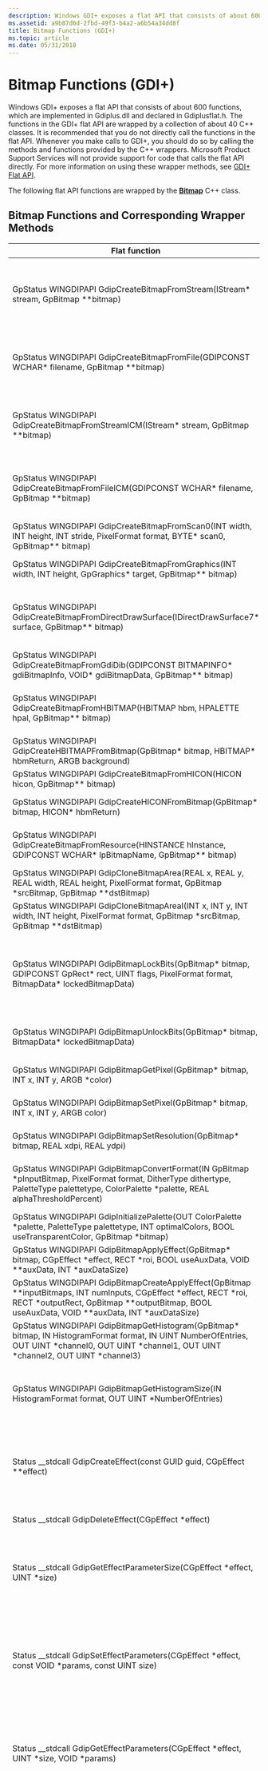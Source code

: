 ```yaml
---
description: Windows GDI+ exposes a flat API that consists of about 600 functions, which are implemented in Gdiplus.dll and declared in Gdiplusflat.h.
ms.assetid: a9b87d6d-2fbd-49f3-b4a2-a6b54a34dd8f
title: Bitmap Functions (GDI+)
ms.topic: article
ms.date: 05/31/2018
---
```


# Bitmap Functions (GDI+)

Windows GDI+ exposes a flat API that consists of about 600 functions, which are implemented in Gdiplus.dll and declared in Gdiplusflat.h. The functions in the GDI+ flat API are wrapped by a collection of about 40 C++ classes. It is recommended that you do not directly call the functions in the flat API. Whenever you make calls to GDI+, you should do so by calling the methods and functions provided by the C++ wrappers. Microsoft Product Support Services will not provide support for code that calls the flat API directly. For more information on using these wrapper methods, see [GDI+ Flat API](-gdiplus-flatapi-flat.md).

The following flat API functions are wrapped by the [**Bitmap**](/windows/desktop/api/gdiplusheaders/nl-gdiplusheaders-bitmap) C++ class.

## Bitmap Functions and Corresponding Wrapper Methods



| Flat function                                                                                                                                                                                                                 | Wrapper method                                                                                                | Description                                                                                                                                                                                                                                                                                                                                                                                                                                                                                                                                                                                                                                                                                                                                                                                                                                                                                                                                                                                                                                                                                                                                                                                                                                                                                                                                                                                                                                                                                                                                                                                                                                                                     |
|-------------------------------------------------------------------------------------------------------------------------------------------------------------------------------------------------------------------------------|---------------------------------------------------------------------------------------------------------------|---------------------------------------------------------------------------------------------------------------------------------------------------------------------------------------------------------------------------------------------------------------------------------------------------------------------------------------------------------------------------------------------------------------------------------------------------------------------------------------------------------------------------------------------------------------------------------------------------------------------------------------------------------------------------------------------------------------------------------------------------------------------------------------------------------------------------------------------------------------------------------------------------------------------------------------------------------------------------------------------------------------------------------------------------------------------------------------------------------------------------------------------------------------------------------------------------------------------------------------------------------------------------------------------------------------------------------------------------------------------------------------------------------------------------------------------------------------------------------------------------------------------------------------------------------------------------------------------------------------------------------------------------------------------------------|
| GpStatus WINGDIPAPI GdipCreateBitmapFromStream(IStream\* stream, GpBitmap \*\*bitmap)                                                                                                                                         | [**Bitmap::Bitmap**](/windows/win32/api/gdiplusheaders/nf-gdiplusheaders-bitmap-bitmap(inistream_inbool))                                         | Creates a [**Bitmap::Bitmap**](/windows/win32/api/gdiplusheaders/nf-gdiplusheaders-bitmap-bitmap(inistream_inbool)) object based on a stream. This function does not use Image Color Management (ICM). It is called when the *useEmbeddedColorManagement* parameter of the **Bitmap::Bitmap** constructor is set to **FALSE**.                                                                                                                                                                                                                                                                                                                                                                                                                                                                                                                                                                                                                                                                                                                                                                                                                                                                                                                                                                                                                                                                                                                                                                                                                                                                                                                                                                                      |
| GpStatus WINGDIPAPI GdipCreateBitmapFromFile(GDIPCONST WCHAR\* filename, GpBitmap \*\*bitmap)                                                                                                                                 | [**Bitmap::Bitmap**](/windows/win32/api/gdiplusheaders/nf-gdiplusheaders-bitmap-bitmap(inconstwchar_inbool))                                       | Creates a [**Bitmap::Bitmap**](/windows/win32/api/gdiplusheaders/nf-gdiplusheaders-bitmap-bitmap(inconstwchar_inbool)) object based on an image file. This function does not use ICM. It is called when the *useEmbeddedColorManagement* parameter of the **Bitmap::Bitmap** constructor is set to **FALSE**.                                                                                                                                                                                                                                                                                                                                                                                                                                                                                                                                                                                                                                                                                                                                                                                                                                                                                                                                                                                                                                                                                                                                                                                                                                                                                                                                                                                                        |
| GpStatus WINGDIPAPI GdipCreateBitmapFromStreamICM(IStream\* stream, GpBitmap \*\*bitmap)                                                                                                                                      | [**Bitmap::Bitmap**](/windows/win32/api/gdiplusheaders/nf-gdiplusheaders-bitmap-bitmap(inistream_inbool))                                         | Creates a [**Bitmap::Bitmap**](/windows/win32/api/gdiplusheaders/nf-gdiplusheaders-bitmap-bitmap(inistream_inbool)) object based on a stream. This function uses ICM. It is called when the *useEmbeddedColorManagement* parameter of the **Bitmap::Bitmap** constructor is set to **TRUE**.                                                                                                                                                                                                                                                                                                                                                                                                                                                                                                                                                                                                                                                                                                                                                                                                                                                                                                                                                                                                                                                                                                                                                                                                                                                                                                                                                                                                                        |
| GpStatus WINGDIPAPI GdipCreateBitmapFromFileICM(GDIPCONST WCHAR\* filename, GpBitmap \*\*bitmap)                                                                                                                              | [**Bitmap::Bitmap**](/windows/win32/api/gdiplusheaders/nf-gdiplusheaders-bitmap-bitmap(inconstwchar_inbool))                                       | Creates a [**Bitmap::Bitmap**](/windows/win32/api/gdiplusheaders/nf-gdiplusheaders-bitmap-bitmap(inconstwchar_inbool)) object based on an image file. This function uses ICM. It is called when the *useEmbeddedColorManagement* parameter of the **Bitmap::Bitmap** constructor is set to **TRUE**.                                                                                                                                                                                                                                                                                                                                                                                                                                                                                                                                                                                                                                                                                                                                                                                                                                                                                                                                                                                                                                                                                                                                                                                                                                                                                                                                                                                                                 |
| GpStatus WINGDIPAPI GdipCreateBitmapFromScan0(INT width, INT height, INT stride, PixelFormat format, BYTE\* scan0, GpBitmap\*\* bitmap)                                                                                       | [**Bitmap::Bitmap**](/windows/win32/api/gdiplusheaders/nf-gdiplusheaders-bitmap-bitmap(int_int_int_pixelformat_byte))                      | Creates a [**Bitmap::Bitmap**](/windows/win32/api/gdiplusheaders/nf-gdiplusheaders-bitmap-bitmap(int_int_int_pixelformat_byte)) object based on an array of bytes along with size and format information.                                                                                                                                                                                                                                                                                                                                                                                                                                                                                                                                                                                                                                                                                                                                                                                                                                                                                                                                                                                                                                                                                                                                                                                                                                                                                                                                                                                                                                                                                                    |
| GpStatus WINGDIPAPI GdipCreateBitmapFromGraphics(INT width, INT height, GpGraphics\* target, GpBitmap\*\* bitmap)                                                                                                             | [**Bitmap::Bitmap**](/windows/win32/api/gdiplusheaders/nf-gdiplusheaders-bitmap-bitmap(inint_inint_ingraphics))                                   | Creates a [**Bitmap::Bitmap**](/windows/win32/api/gdiplusheaders/nf-gdiplusheaders-bitmap-bitmap(inint_inint_ingraphics)) object based on a [**Graphics**](/windows/desktop/api/gdiplusgraphics/nl-gdiplusgraphics-graphics) object, a width, and a height.                                                                                                                                                                                                                                                                                                                                                                                                                                                                                                                                                                                                                                                                                                                                                                                                                                                                                                                                                                                                                                                                                                                                                                                                                                                                                                                                                                                                                                                                                        |
| GpStatus WINGDIPAPI GdipCreateBitmapFromDirectDrawSurface(IDirectDrawSurface7\* surface, GpBitmap\*\* bitmap)                                                                                                                 | [**Bitmap::Bitmap**](/windows/win32/api/gdiplusheaders/nf-gdiplusheaders-bitmap-bitmap(inidirectdrawsurface7))                                               | Creates a [**Bitmap::Bitmap**](/windows/win32/api/gdiplusheaders/nf-gdiplusheaders-bitmap-bitmap(inidirectdrawsurface7)) object based on a DirectDraw surface. The **Bitmap::Bitmap** object maintains a reference to the DirectDraw surface until the **Bitmap::Bitmap** object is deleted or goes out of scope.                                                                                                                                                                                                                                                                                                                                                                                                                                                                                                                                                                                                                                                                                                                                                                                                                                                                                                                                                                                                                                                                                                                                                                                                                                                                                                                                                                                                              |
| GpStatus WINGDIPAPI GdipCreateBitmapFromGdiDib(GDIPCONST BITMAPINFO\* gdiBitmapInfo, VOID\* gdiBitmapData, GpBitmap\*\* bitmap)                                                                                               | [**Bitmap::Bitmap**](/windows/win32/api/gdiplusheaders/nf-gdiplusheaders-bitmap-bitmap(inconstbitmapinfo_invoid))                           | Creates a [**Bitmap::Bitmap**](/windows/win32/api/gdiplusheaders/nf-gdiplusheaders-bitmap-bitmap(inconstbitmapinfo_invoid)) object based on a **BITMAPINFO** structure and an array of pixel data.                                                                                                                                                                                                                                                                                                                                                                                                                                                                                                                                                                                                                                                                                                                                                                                                                                                                                                                                                                                                                                                                                                                                                                                                                                                                                                                                                                                                                                                                                                            |
| GpStatus WINGDIPAPI GdipCreateBitmapFromHBITMAP(HBITMAP hbm, HPALETTE hpal, GpBitmap\*\* bitmap)                                                                                                                              | [**Bitmap::Bitmap**](/windows/win32/api/gdiplusheaders/nf-gdiplusheaders-bitmap-bitmap(inhbitmap_inhpalette))                                              | Creates a [**Bitmap::Bitmap**](/windows/win32/api/gdiplusheaders/nf-gdiplusheaders-bitmap-bitmap(inhbitmap_inhpalette)) object based on a handle to a Windows Windows Graphics Device Interface (GDI) bitmap and a handle to a GDI palette.                                                                                                                                                                                                                                                                                                                                                                                                                                                                                                                                                                                                                                                                                                                                                                                                                                                                                                                                                                                                                                                                                                                                                                                                                                                                                                                                                                                                                                                                                  |
| GpStatus WINGDIPAPI GdipCreateHBITMAPFromBitmap(GpBitmap\* bitmap, HBITMAP\* hbmReturn, ARGB background)                                                                                                                      | [**Bitmap::GetHBITMAP**](/windows/desktop/api/Gdiplusheaders/nf-gdiplusheaders-bitmap-gethbitmap)                     | The [**Bitmap::GetHBITMAP**](/windows/desktop/api/Gdiplusheaders/nf-gdiplusheaders-bitmap-gethbitmap) method creates a GDI bitmap from this [**Bitmap**](/windows/desktop/api/gdiplusheaders/nl-gdiplusheaders-bitmap) object.                                                                                                                                                                                                                                                                                                                                                                                                                                                                                                                                                                                                                                                                                                                                                                                                                                                                                                                                                                                                                                                                                                                                                                                                                                                                                                                                                                                                                                                                                       |
| GpStatus WINGDIPAPI GdipCreateBitmapFromHICON(HICON hicon, GpBitmap\*\* bitmap)                                                                                                                                               | [**Bitmap::Bitmap**](/windows/win32/api/gdiplusheaders/nf-gdiplusheaders-bitmap-bitmap(inhicon))                                                 | Creates a [**Bitmap**](/windows/desktop/api/gdiplusheaders/nl-gdiplusheaders-bitmap) object based on an icon.                                                                                                                                                                                                                                                                                                                                                                                                                                                                                                                                                                                                                                                                                                                                                                                                                                                                                                                                                                                                                                                                                                                                                                                                                                                                                                                                                                                                                                                                                                                                                                                                |
| GpStatus WINGDIPAPI GdipCreateHICONFromBitmap(GpBitmap\* bitmap, HICON\* hbmReturn)                                                                                                                                           | [**Bitmap::GetHICON**](/windows/desktop/api/Gdiplusheaders/nf-gdiplusheaders-bitmap-gethicon)                                             | The [**Bitmap::GetHICON**](/windows/desktop/api/Gdiplusheaders/nf-gdiplusheaders-bitmap-gethicon) method creates an icon from this [**Bitmap**](/windows/desktop/api/gdiplusheaders/nl-gdiplusheaders-bitmap) object.                                                                                                                                                                                                                                                                                                                                                                                                                                                                                                                                                                                                                                                                                                                                                                                                                                                                                                                                                                                                                                                                                                                                                                                                                                                                                                                                                                                                                                                                                                                    |
| GpStatus WINGDIPAPI GdipCreateBitmapFromResource(HINSTANCE hInstance, GDIPCONST WCHAR\* lpBitmapName, GpBitmap\*\* bitmap)                                                                                                    | [**Bitmap::Bitmap**](/windows/win32/api/gdiplusheaders/nf-gdiplusheaders-bitmap-bitmap(inhinstance_inconstwchar))                                  | Creates a [**Bitmap::Bitmap**](/windows/win32/api/gdiplusheaders/nf-gdiplusheaders-bitmap-bitmap(inhinstance_inconstwchar)) object based on an application or DLL instance handle and the name of a bitmap resource.                                                                                                                                                                                                                                                                                                                                                                                                                                                                                                                                                                                                                                                                                                                                                                                                                                                                                                                                                                                                                                                                                                                                                                                                                                                                                                                                                                                                                                                                                                 |
| GpStatus WINGDIPAPI GdipCloneBitmapArea(REAL x, REAL y, REAL width, REAL height, PixelFormat format, GpBitmap \*srcBitmap, GpBitmap \*\*dstBitmap)                                                                            | [**Bitmap::Clone**](/windows/win32/api/gdiplusheaders/nf-gdiplusheaders-bitmap-clone(inreal_inreal_inreal_inreal_inpixelformat)) | The [**Bitmap::Clone**](/windows/win32/api/gdiplusheaders/nf-gdiplusheaders-bitmap-clone(inreal_inreal_inreal_inreal_inpixelformat)) method creates a new [**Bitmap**](/windows/desktop/api/gdiplusheaders/nl-gdiplusheaders-bitmap) object by copying a portion of this bitmap.                                                                                                                                                                                                                                                                                                                                                                                                                                                                                                                                                                                                                                                                                                                                                                                                                                                                                                                                                                                                                                                                                                                                                                                                                                                                                                                                                                                                                                                |
| GpStatus WINGDIPAPI GdipCloneBitmapAreaI(INT x, INT y, INT width, INT height, PixelFormat format, GpBitmap \*srcBitmap, GpBitmap \*\*dstBitmap)                                                                               | [**Bitmap::Clone**](/windows/win32/api/gdiplusheaders/nf-gdiplusheaders-bitmap-clone(inint_inint_inint_inint_inpixelformat))     | The [**Bitmap::Clone**](/windows/win32/api/gdiplusheaders/nf-gdiplusheaders-bitmap-clone(inint_inint_inint_inint_inpixelformat)) method creates a new [**Bitmap**](/windows/desktop/api/gdiplusheaders/nl-gdiplusheaders-bitmap) object by copying a portion of this bitmap.                                                                                                                                                                                                                                                                                                                                                                                                                                                                                                                                                                                                                                                                                                                                                                                                                                                                                                                                                                                                                                                                                                                                                                                                                                                                                                                                                                                                                                                    |
| GpStatus WINGDIPAPI GdipBitmapLockBits(GpBitmap\* bitmap, GDIPCONST GpRect\* rect, UINT flags, PixelFormat format, BitmapData\* lockedBitmapData)                                                                             | [**Bitmap::LockBits**](/windows/desktop/api/Gdiplusheaders/nf-gdiplusheaders-bitmap-lockbits)                | The [**Bitmap::LockBits**](/windows/desktop/api/Gdiplusheaders/nf-gdiplusheaders-bitmap-lockbits) method locks a rectangular portion of this bitmap and provides a temporary buffer that you can use to read or write pixel data in a specified format. Any pixel data that you write to the buffer is copied to the [**Bitmap**](/windows/desktop/api/gdiplusheaders/nl-gdiplusheaders-bitmap) object when you call [**Bitmap::UnlockBits**](/windows/desktop/api/Gdiplusheaders/nf-gdiplusheaders-bitmap-unlockbits).                                                                                                                                                                                                                                                                                                                                                                                                                                                                                                                                                                                                                                                                                                                                                                                                                                                                                                                                                                                                                                                                                                                                                                                                      |
| GpStatus WINGDIPAPI GdipBitmapUnlockBits(GpBitmap\* bitmap, BitmapData\* lockedBitmapData)                                                                                                                                    | [**Bitmap::UnlockBits**](/windows/desktop/api/Gdiplusheaders/nf-gdiplusheaders-bitmap-unlockbits)                              | The [**Bitmap::UnlockBits**](/windows/desktop/api/Gdiplusheaders/nf-gdiplusheaders-bitmap-unlockbits) method unlocks a portion of this bitmap that was previously locked by a call to [**Bitmap::LockBits**](/windows/desktop/api/Gdiplusheaders/nf-gdiplusheaders-bitmap-lockbits).                                                                                                                                                                                                                                                                                                                                                                                                                                                                                                                                                                                                                                                                                                                                                                                                                                                                                                                                                                                                                                                                                                                                                                                                                                                                                                                                                                                                            |
| GpStatus WINGDIPAPI GdipBitmapGetPixel(GpBitmap\* bitmap, INT x, INT y, ARGB \*color)                                                                                                                                         | [**Bitmap::GetPixel**](/windows/desktop/api/Gdiplusheaders/nf-gdiplusheaders-bitmap-getpixel)                                         | The [**Bitmap::GetPixel**](/windows/desktop/api/Gdiplusheaders/nf-gdiplusheaders-bitmap-getpixel) method gets the color of a specified pixel in this bitmap.                                                                                                                                                                                                                                                                                                                                                                                                                                                                                                                                                                                                                                                                                                                                                                                                                                                                                                                                                                                                                                                                                                                                                                                                                                                                                                                                                                                                                                                                                                                                            |
| GpStatus WINGDIPAPI GdipBitmapSetPixel(GpBitmap\* bitmap, INT x, INT y, ARGB color)                                                                                                                                           | [**Bitmap::SetPixel**](/windows/desktop/api/Gdiplusheaders/nf-gdiplusheaders-bitmap-setpixel)                                         | The [**Bitmap::SetPixel**](/windows/desktop/api/Gdiplusheaders/nf-gdiplusheaders-bitmap-setpixel) method sets the color of a specified pixel in this bitmap.                                                                                                                                                                                                                                                                                                                                                                                                                                                                                                                                                                                                                                                                                                                                                                                                                                                                                                                                                                                                                                                                                                                                                                                                                                                                                                                                                                                                                                                                                                                                            |
| GpStatus WINGDIPAPI GdipBitmapSetResolution(GpBitmap\* bitmap, REAL xdpi, REAL ydpi)                                                                                                                                          | [**Bitmap::SetResolution**](/windows/desktop/api/Gdiplusheaders/nf-gdiplusheaders-bitmap-setresolution)                               | The [**Bitmap::SetResolution**](/windows/desktop/api/Gdiplusheaders/nf-gdiplusheaders-bitmap-setresolution) method sets the resolution of this [**Bitmap**](/windows/desktop/api/gdiplusheaders/nl-gdiplusheaders-bitmap) object.                                                                                                                                                                                                                                                                                                                                                                                                                                                                                                                                                                                                                                                                                                                                                                                                                                                                                                                                                                                                                                                                                                                                                                                                                                                                                                                                                                                                                                                                                                    |
| GpStatus WINGDIPAPI GdipBitmapConvertFormat(IN GpBitmap \*pInputBitmap, PixelFormat format, DitherType dithertype, PaletteType palettetype, ColorPalette \*palette, REAL alphaThresholdPercent)                               | [**Bitmap::ConvertFormat**](/windows/desktop/api/gdiplusheaders/nf-gdiplusheaders-bitmap-convertformat)                                         | The [**Bitmap::ConvertFormat**](/windows/desktop/api/gdiplusheaders/nf-gdiplusheaders-bitmap-convertformat) method converts a bitmap to a specified pixel format. The original pixel data in the bitmap is replaced by the new pixel data.                                                                                                                                                                                                                                                                                                                                                                                                                                                                                                                                                                                                                                                                                                                                                                                                                                                                                                                                                                                                                                                                                                                                                                                                                                                                                                                                                                                                                                                                        |
| GpStatus WINGDIPAPI GdipInitializePalette(OUT ColorPalette \*palette, PaletteType palettetype, INT optimalColors, BOOL useTransparentColor, GpBitmap \*bitmap)                                                                | [**Bitmap::InitializePalette**](/windows/desktop/api/gdiplusheaders/nf-gdiplusheaders-bitmap-initializepalette)                                 | The [**Bitmap::InitializePalette**](/windows/desktop/api/gdiplusheaders/nf-gdiplusheaders-bitmap-initializepalette) method initializes a standard, optimal, or custom color palette.                                                                                                                                                                                                                                                                                                                                                                                                                                                                                                                                                                                                                                                                                                                                                                                                                                                                                                                                                                                                                                                                                                                                                                                                                                                                                                                                                                                                                                                                                                                              |
| GpStatus WINGDIPAPI GdipBitmapApplyEffect(GpBitmap\* bitmap, CGpEffect \*effect, RECT \*roi, BOOL useAuxData, VOID \*\*auxData, INT \*auxDataSize)                                                                            | [**Bitmap::ApplyEffect**](/previous-versions//ms536321(v=vs.85))                      | The [**Bitmap::ApplyEffect**](/previous-versions//ms536321(v=vs.85)) method alters this [**Bitmap**](/windows/desktop/api/gdiplusheaders/nl-gdiplusheaders-bitmap) object by applying a specified effect.                                                                                                                                                                                                                                                                                                                                                                                                                                                                                                                                                                                                                                                                                                                                                                                                                                                                                                                                                                                                                                                                                                                                                                                                                                                                                                                                                                                                                                                                            |
| GpStatus WINGDIPAPI GdipBitmapCreateApplyEffect(GpBitmap \*\*inputBitmaps, INT numInputs, CGpEffect \*effect, RECT \*roi, RECT \*outputRect, GpBitmap \*\*outputBitmap, BOOL useAuxData, VOID \*\*auxData, INT \*auxDataSize) | [**Bitmap::ApplyEffect**](/windows/win32/api/gdiplusheaders/nf-gdiplusheaders-bitmap-applyeffect(inbitmap_inint_ineffect_inrect_outrect_outbitmap))                               | The [**Bitmap::ApplyEffect**](/windows/win32/api/gdiplusheaders/nf-gdiplusheaders-bitmap-applyeffect(inbitmap_inint_ineffect_inrect_outrect_outbitmap)) method creates a new [**Bitmap**](/windows/desktop/api/gdiplusheaders/nl-gdiplusheaders-bitmap) object by applying a specified effect to an existing **Bitmap** object.                                                                                                                                                                                                                                                                                                                                                                                                                                                                                                                                                                                                                                                                                                                                                                                                                                                                                                                                                                                                                                                                                                                                                                                                                                                                                                                                                                                                                                                  |
| GpStatus WINGDIPAPI GdipBitmapGetHistogram(GpBitmap\* bitmap, IN HistogramFormat format, IN UINT NumberOfEntries, OUT UINT \*channel0, OUT UINT \*channel1, OUT UINT \*channel2, OUT UINT \*channel3)                         | [**Bitmap::GetHistogram**](/windows/desktop/api/gdiplusheaders/nf-gdiplusheaders-bitmap-gethistogram)                                           | The [**Bitmap::GetHistogram**](/windows/desktop/api/gdiplusheaders/nf-gdiplusheaders-bitmap-gethistogram) method returns one or more histograms for specified color channels of this [**Bitmap**](/windows/desktop/api/gdiplusheaders/nl-gdiplusheaders-bitmap) object.                                                                                                                                                                                                                                                                                                                                                                                                                                                                                                                                                                                                                                                                                                                                                                                                                                                                                                                                                                                                                                                                                                                                                                                                                                                                                                                                                                                                                                                                        |
| GpStatus WINGDIPAPI GdipBitmapGetHistogramSize(IN HistogramFormat format, OUT UINT \*NumberOfEntries)                                                                                                                         | [**Bitmap::GetHistogramSize**](/windows/desktop/api/gdiplusheaders/nf-gdiplusheaders-bitmap-gethistogramsize)                                   | The [**Bitmap::GetHistogramSize**](/windows/desktop/api/gdiplusheaders/nf-gdiplusheaders-bitmap-gethistogramsize) returns the number of elements (in an array of **UINT**s) that you must allocate before you call the [**Bitmap::GetHistogram**](/windows/desktop/api/gdiplusheaders/nf-gdiplusheaders-bitmap-gethistogram) method of a [**Bitmap**](/windows/desktop/api/gdiplusheaders/nl-gdiplusheaders-bitmap) object.                                                                                                                                                                                                                                                                                                                                                                                                                                                                                                                                                                                                                                                                                                                                                                                                                                                                                                                                                                                                                                                                                                                                                                                                                                                                                                                                                      |
| Status \_\_stdcall GdipCreateEffect(const GUID guid, CGpEffect \*\*effect)                                                                                                                                                    | [**Effect**](/windows/desktop/api/gdipluseffects/nl-gdipluseffects-effect)                                                                 | The constructors of all descendants of the [**Effect**](/windows/desktop/api/gdipluseffects/nl-gdipluseffects-effect) class call GdipCreateEffect. For example, the Blur constructor makes the following call: GdipCreateEffect(BlurEffectGuid, &nativeEffect); BlurEffectGuid is a constant defined in Gdipluseffects.h.                                                                                                                                                                                                                                                                                                                                                                                                                                                                                                                                                                                                                                                                                                                                                                                                                                                                                                                                                                                                                                                                                                                                                                                                                                                                                                                                                                                    |
| Status \_\_stdcall GdipDeleteEffect(CGpEffect \*effect)                                                                                                                                                                       | virtual ~Effect()                                                                                             | Cleans up resources used by a [**Bitmap**](/windows/desktop/api/gdiplusheaders/nl-gdiplusheaders-bitmap) object.                                                                                                                                                                                                                                                                                                                                                                                                                                                                                                                                                                                                                                                                                                                                                                                                                                                                                                                                                                                                                                                                                                                                                                                                                                                                                                                                                                                                                                                                                                                                                                                             |
| Status \_\_stdcall GdipGetEffectParameterSize(CGpEffect \*effect, UINT \*size)                                                                                                                                                | [**Effect::GetParameterSize**](/windows/desktop/api/Gdipluseffects/nf-gdipluseffects-effect-getparametersize)                                   | The [**Effect::GetParameterSize**](/windows/desktop/api/Gdipluseffects/nf-gdipluseffects-effect-getparametersize) method gets the total size, in bytes, of the parameters currently set for this [**Effect**](/windows/desktop/api/gdipluseffects/nl-gdipluseffects-effect). The **Effect::GetParameterSize** method is usually called on an object that is an instance of a descendant of the **Effect** class.                                                                                                                                                                                                                                                                                                                                                                                                                                                                                                                                                                                                                                                                                                                                                                                                                                                                                                                                                                                                                                                                                                                                                                                                                                                                                                                               |
| Status \_\_stdcall GdipSetEffectParameters(CGpEffect \*effect, const VOID \*params, const UINT size)                                                                                                                          | [**Effect**](/windows/desktop/api/gdipluseffects/nl-gdipluseffects-effect)                                                                 | Each descendant of the [**Effect**](/windows/desktop/api/gdipluseffects/nl-gdipluseffects-effect) class has a SetParameters method that calls the protected method Effect::SetParameters, which in turn calls GdipSetEffectParameters. For example, the Blur::SetParameters method makes the following call: Effect::SetParameters(parameters, size).                                                                                                                                                                                                                                                                                                                                                                                                                                                                                                                                                                                                                                                                                                                                                                                                                                                                                                                                                                                                                                                                                                                                                                                                                                                                                                                                                        |
| Status \_\_stdcall GdipGetEffectParameters(CGpEffect \*effect, UINT \*size, VOID \*params)                                                                                                                                    | [**Effect**](/windows/desktop/api/gdipluseffects/nl-gdipluseffects-effect)                                                                 | Each descendant of the [**Effect**](/windows/desktop/api/gdipluseffects/nl-gdipluseffects-effect) class has a GetParameters method that calls the protected method Effect::GetParameters, which in turn calls GdipSetEffectParameters. For example, the Blur::GetParameters method makes the following call: Effect::GetParameters(parameters, size).                                                                                                                                                                                                                                                                                                                                                                                                                                                                                                                                                                                                                                                                                                                                                                                                                                                                                                                                                                                                                                                                                                                                                                                                                                                                                                                                                        |
| GpStatus WINGDIPAPI GdipTestControl(GpTestControlEnum control, void \* param)                                                                                                                                                 | Not called by wrappers                                                                                        | Used for internal testing of GDI+. Specifies changes in image-processing behavior. The meaning of the *param* parameter varies depending on the value passed in the *control* parameter.<br/> If the *control* parameter is set to TestControlForceBilinear, *param* points to a value of type **BOOL**. If that value is **TRUE** and the current interpolation mode is anything other than [****InterpolationModeNearestNeighbor****](/windows/desktop/api/Gdiplusenums/ne-gdiplusenums-interpolationmode), then the [****InterpolationModeBilinear****](/windows/desktop/api/Gdiplusenums/ne-gdiplusenums-interpolationmode) algorithm is used. If the value pointed to by *param* is **FALSE** or if the current interpolation mode is [****InterpolationModeNearestNeighbor****](/windows/desktop/api/Gdiplusenums/ne-gdiplusenums-interpolationmode), then the behavior of GDI+ is unchanged.<br/> If the *control* parameter is set to TestControlNoICM, *param* points to a value of type **BOOL**. If that value is **TRUE**, then ICM profiles are ignored when images are loaded into memory. If the value pointed to by param is **FALSE**, then the behavior of GDI+ is unchanged.<br/> If the *control* parameter is set to TestControlGetBuildNumber, *param* is an output parameter that points to a 32-bit integer variable. That variable receives the GDI+ build number.<br/> GdipTestControl is not thread-safe; it assumes that there is only one thread using GDI+. If you call GdipTestControl in a multithreaded environment, the results are unpredictable.<br/> The GpTestControlEnum enumeration has three elements: TestControlForceBilinear = 0, TestControlNoICM = 1, and TestControlGetBuildNumber = 2.<br/> |



 

 

